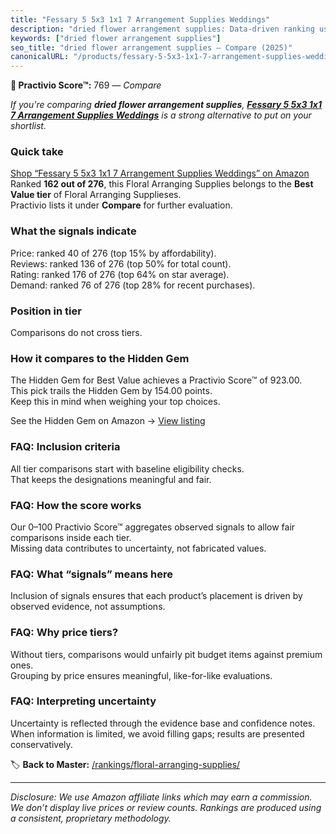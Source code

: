 ```yaml
---
title: "Fessary 5 5x3 1x1 7 Arrangement Supplies Weddings"
description: "dried flower arrangement supplies: Data-driven ranking using the Practivio Score™. Positioned by quality, value, demand, findability, momentum."
keywords: ["dried flower arrangement supplies"]
seo_title: "dried flower arrangement supplies — Compare (2025)"
canonicalURL: "/products/fessary-5-5x3-1x1-7-arrangement-supplies-weddings-B0D4QGYJM8/"
---
```


**🛒 Practivio Score™:** 769 — _Compare_


*If you're comparing **dried flower arrangement supplies**, **[Fessary 5 5x3 1x1 7 Arrangement Supplies Weddings](https://www.amazon.com/dp/B0D4QGYJM8?tag=practivio-20)** is a strong alternative to put on your shortlist.*
### Quick take
[Shop “Fessary 5 5x3 1x1 7 Arrangement Supplies Weddings” on Amazon](https://www.amazon.com/dp/B0D4QGYJM8?tag=practivio-20)
Ranked **162 out of 276**, this Floral Arranging Supplies belongs to the **Best Value tier** of Floral Arranging Supplieses.  
Practivio lists it under **Compare** for further evaluation.

### What the signals indicate
Price: ranked 40 of 276 (top 15% by affordability).  
Reviews: ranked 136 of 276 (top 50% for total count).  
Rating: ranked 176 of 276 (top 64% on star average).  
Demand: ranked 76 of 276 (top 28% for recent purchases).

### Position in tier
Comparisons do not cross tiers.

### How it compares to the Hidden Gem
The Hidden Gem for Best Value achieves a Practivio Score™ of 923.00.  
This pick trails the Hidden Gem by 154.00 points.  
Keep this in mind when weighing your top choices.  

See the Hidden Gem on Amazon → [View listing](https://www.amazon.com/dp/B0BN11WN56?tag=practivio-20)

### FAQ: Inclusion criteria
All tier comparisons start with baseline eligibility checks.  
That keeps the designations meaningful and fair.

### FAQ: How the score works
Our 0–100 Practivio Score™ aggregates observed signals to allow fair comparisons inside each tier.  
Missing data contributes to uncertainty, not fabricated values.

### FAQ: What “signals” means here
Inclusion of signals ensures that each product’s placement is driven by observed evidence, not assumptions.

### FAQ: Why price tiers?
Without tiers, comparisons would unfairly pit budget items against premium ones.  
Grouping by price ensures meaningful, like-for-like evaluations.

### FAQ: Interpreting uncertainty
Uncertainty is reflected through the evidence base and confidence notes.  
When information is limited, we avoid filling gaps; results are presented conservatively.

<!-- Missing template for Compare/CompareWithinPriceClass -->


🏷️ **Back to Master:** [/rankings/floral-arranging-supplies/](/rankings/floral-arranging-supplies/)

---
_Disclosure: We use Amazon affiliate links which may earn a commission. We don’t display live prices or review counts. Rankings are produced using a consistent, proprietary methodology._
